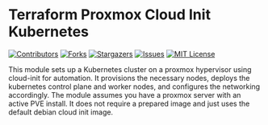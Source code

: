 Terraform Proxmox Cloud Init Kubernetes
===

[![Contributors][contributors-shield]][contributors-url]
[![Forks][forks-shield]][forks-url]
[![Stargazers][stars-shield]][stars-url]
[![Issues][issues-shield]][issues-url]
[![MIT License][license-shield]][license-url]

This module sets up a Kubernetes cluster on a proxmox hypervisor using cloud-init for automation. It provisions the necessary nodes, deploys the kubernetes control plane and worker nodes, and configures the networking accordingly. The module assumes you have a proxmox server with an active PVE install. It does not require a prepared image and just uses the default debian cloud init image.

[contributors-shield]: https://img.shields.io/github/contributors/deb4sh/terraform-proxmox-cloud-init-kubernetes.svg?style=for-the-badge
[contributors-url]: https://github.com/deb4sh/terraform-proxmox-cloud-init-kubernetes/graphs/contributors
[forks-shield]: https://img.shields.io/github/forks/deb4sh/terraform-proxmox-cloud-init-kubernetes.svg?style=for-the-badge
[forks-url]: https://github.com/deb4sh/terraform-proxmox-cloud-init-kubernetes/network/members
[stars-shield]: https://img.shields.io/github/stars/deb4sh/terraform-proxmox-cloud-init-kubernetes.svg?style=for-the-badge
[stars-url]: https://github.com/deb4sh/terraform-proxmox-cloud-init-kubernetes/stargazers
[issues-shield]: https://img.shields.io/github/issues/deb4sh/terraform-proxmox-cloud-init-kubernetes.svg?style=for-the-badge
[issues-url]: https://github.com/deb4sh/terraform-proxmox-cloud-init-kubernetes/issues
[license-shield]: https://img.shields.io/github/license/deb4sh/terraform-proxmox-cloud-init-kubernetes.svg?style=for-the-badge
[license-url]: https://github.com/deb4sh/terraform-proxmox-cloud-init-kubernetes/blob/main/LICENSE.txt